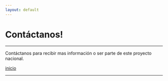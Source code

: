 ```yaml
---
layout: default
---
```


# Contáctanos!
***

Contáctanos para recibir mas información o ser parte de este proyecto nacional.

  

  
[inicio](./)

***
